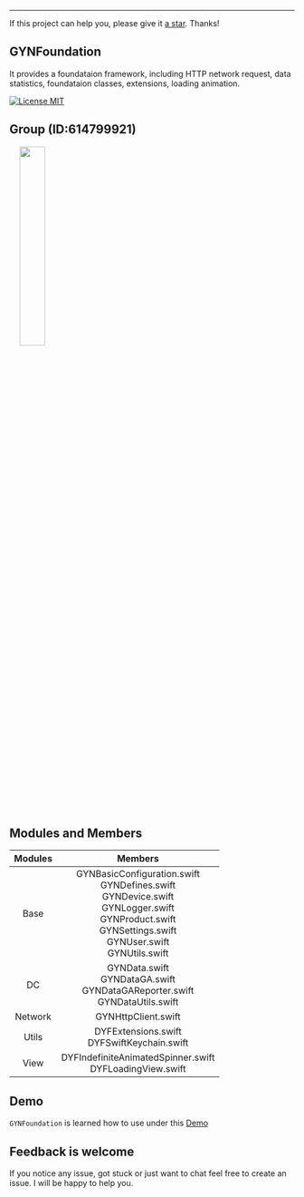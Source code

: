 ***

If this project can help you, please give it [a star](https://github.com/dgynfi/GYNFoundation). Thanks!


## GYNFoundation

It provides a foundataion framework, including HTTP network request, data statistics, foundataion classes, extensions, loading animation.

[![License MIT](https://img.shields.io/badge/license-MIT-green.svg?style=flat)](LICENSE)&nbsp;


## Group (ID:614799921)

<div align=left>
&emsp; <img src="https://github.com/dgynfi/GYNFoundation/raw/master/images/g614799921.jpg" width="30%" />
</div>


## Modules and Members

| Modules | Members |
| :---: | :---: | 
| Base | GYNBasicConfiguration.swift <br> GYNDefines.swift <br> GYNDevice.swift <br> GYNLogger.swift <br> GYNProduct.swift <br> GYNSettings.swift <br> GYNUser.swift <br> GYNUtils.swift |
| DC | GYNData.swift <br> GYNDataGA.swift <br> GYNDataGAReporter.swift <br> GYNDataUtils.swift |
| Network | GYNHttpClient.swift |
| Utils | DYFExtensions.swift <br> DYFSwiftKeychain.swift|
| View | DYFIndefiniteAnimatedSpinner.swift <br> DYFLoadingView.swift |


## Demo

`GYNFoundation` is learned how to use under this [Demo](https://github.com/dgynfi/GYNFoundation/blob/master/GYNFoundation)


## Feedback is welcome

If you notice any issue, got stuck or just want to chat feel free to create an issue. I will be happy to help you.
